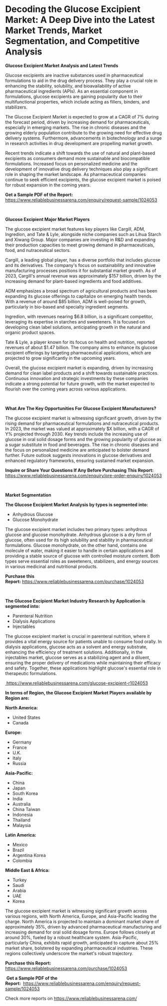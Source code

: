 <p><h1>Decoding the Glucose Excipient Market: A Deep Dive into the Latest Market Trends, Market Segmentation, and Competitive Analysis</h1></p><p><strong>Glucose Excipient Market Analysis and Latest Trends</strong></p>
<p><p>Glucose excipients are inactive substances used in pharmaceutical formulations to aid in the drug delivery process. They play a crucial role in enhancing the stability, solubility, and bioavailability of active pharmaceutical ingredients (APIs). As an essential component in formulations, glucose excipients are gaining popularity due to their multifunctional properties, which include acting as fillers, binders, and stabilizers.</p><p>The Glucose Excipient Market is expected to grow at a CAGR of 7% during the forecast period, driven by increasing demand for pharmaceuticals, especially in emerging markets. The rise in chronic diseases and the growing elderly population contribute to the growing need for effective drug delivery systems. Furthermore, advancements in biotechnology and a surge in research activities in drug development are propelling market growth.</p><p>Recent trends indicate a shift towards the use of natural and plant-based excipients as consumers demand more sustainable and biocompatible formulations. Increased focus on personalized medicine and the development of innovative drug delivery techniques also play a significant role in shaping the market landscape. As pharmaceutical companies continue to seek efficient excipients, the glucose excipient market is poised for robust expansion in the coming years.</p></p>
<p><strong>Get a Sample PDF of the Report:&nbsp;</strong> <a href="https://www.reliablebusinessarena.com/enquiry/request-sample/1024053?utm_campaign=3289&utm_medium=2&utm_source=Github&utm_content=ia&utm_term=07032025&utm_id=glucose-excipient">https://www.reliablebusinessarena.com/enquiry/request-sample/1024053</a></p>
<p>&nbsp;</p>
<p><strong>Glucose Excipient Major Market Players</strong></p>
<p><p>The glucose excipient market features key players like Cargill, ADM, Ingredion, and Tate & Lyle, alongside niche companies such as Lihua Starch and Xiwang Group. Major companies are investing in R&D and expanding their production capacities to meet growing demand in pharmaceuticals, food, and nutraceutical sectors.</p><p>Cargill, a leading global player, has a diverse portfolio that includes glucose and its derivatives. The company's focus on sustainability and innovative manufacturing processes positions it for substantial market growth. As of 2023, Cargill's annual revenue was approximately $157 billion, driven by the increasing demand for plant-based ingredients and food additives.</p><p>ADM emphasizes a broad spectrum of agricultural products and has been expanding its glucose offerings to capitalize on emerging health trends. With a revenue of around $85 billion, ADM is well-poised for growth, particularly in bio-based and specialty ingredient segments.</p><p>Ingredion, with revenues nearing $6.8 billion, is a significant competitor, leveraging its expertise in starches and sweeteners. It is focused on developing clean label solutions, anticipating growth in the natural and organic product spaces.</p><p>Tate & Lyle, a player known for its focus on health and nutrition, reported revenues of about $1.47 billion. The company aims to enhance its glucose excipient offerings by targeting pharmaceutical applications, which are projected to grow significantly in the upcoming years.</p><p>Overall, the glucose excipient market is expanding, driven by increasing demand for clean label products and a shift towards sustainable practices. Continuous innovation and strategic investments by these companies indicate a strong potential for future growth, with the market expected to flourish over the coming years across various applications.</p></p>
<p>&nbsp;</p>
<p><strong>What Are The Key Opportunities For Glucose Excipient Manufacturers?</strong></p>
<p><p>The glucose excipient market is witnessing significant growth, driven by the rising demand for pharmaceutical formulations and nutraceutical products. In 2023, the market was valued at approximately $X billion, with a CAGR of Y% projected through 2030. Key trends include the increasing use of glucose in oral solid dosage forms and the growing popularity of glucose as a sugar substitute in food and beverages. The rise in chronic diseases and the focus on personalized medicine are anticipated to bolster demand further. Future outlook suggests innovations in glucose derivatives and enhanced regulatory frameworks, ensuring sustained market expansion.</p></p>
<p><strong>Inquire or Share Your Questions If Any Before Purchasing This Report:</strong> <a href="https://www.reliablebusinessarena.com/enquiry/pre-order-enquiry/1024053?utm_campaign=3289&utm_medium=2&utm_source=Github&utm_content=ia&utm_term=07032025&utm_id=glucose-excipient">https://www.reliablebusinessarena.com/enquiry/pre-order-enquiry/1024053</a></p>
<p>&nbsp;</p>
<p><strong>Market Segmentation</strong></p>
<p><strong>The Glucose Excipient Market Analysis by types is segmented into:</strong></p>
<p><ul><li>Anhydrous Glucose</li><li>Glucose Monohydrate</li></ul></p>
<p><p>The glucose excipient market includes two primary types: anhydrous glucose and glucose monohydrate. Anhydrous glucose is a dry form of glucose, often used for its high solubility and stability in pharmaceutical formulations. Glucose monohydrate, on the other hand, contains one molecule of water, making it easier to handle in certain applications and providing a stable source of glucose with controlled moisture content. Both types serve essential roles as sweeteners, stabilizers, and energy sources in various medicinal and nutritional products.</p></p>
<p><strong>Purchase this Report:&nbsp;</strong><a href="https://www.reliablebusinessarena.com/purchase/1024053?utm_campaign=3289&utm_medium=2&utm_source=Github&utm_content=ia&utm_term=07032025&utm_id=glucose-excipient">https://www.reliablebusinessarena.com/purchase/1024053</a></p>
<p>&nbsp;</p>
<p><strong>The Glucose Excipient Market Industry Research by Application is segmented into:</strong></p>
<p><ul><li>Parenteral Nutrition</li><li>Dialysis Applications</li><li>Injectables</li></ul></p>
<p><p>The glucose excipient market is crucial in parenteral nutrition, where it provides a vital energy source for patients unable to consume food orally. In dialysis applications, glucose acts as a solvent and energy substrate, enhancing the efficiency of treatment solutions. Additionally, in the injectables market, glucose serves as a stabilizing agent and a diluent, ensuring the proper delivery of medications while maintaining their efficacy and safety. Together, these applications highlight glucose's essential role in therapeutic formulations.</p></p>
<p><a href="https://www.reliablebusinessarena.com/glucose-excipient-r1024053?utm_campaign=3289&utm_medium=2&utm_source=Github&utm_content=ia&utm_term=07032025&utm_id=glucose-excipient">&nbsp;https://www.reliablebusinessarena.com/glucose-excipient-r1024053</a></p>
<p><strong>In terms of Region, the Glucose Excipient Market Players available by Region are:</strong></p>
<p>
    <p> <strong> North America: </strong>
        <ul>
            <li>United States</li>
            <li>Canada</li>
        </ul>
        </p> 
    <p> <strong> Europe: </strong>
        <ul>
            <li>Germany</li>
            <li>France</li>
            <li>U.K.</li>
            <li>Italy</li>
            <li>Russia</li>
        </ul>
        </p> 
    <p> <strong> Asia-Pacific: </strong>
        <ul>
            <li>China</li>
            <li>Japan</li>
            <li>South Korea</li>
            <li>India</li>
            <li>Australia</li>
            <li>China Taiwan</li>
            <li>Indonesia</li>
            <li>Thailand</li>
            <li>Malaysia</li>
        </ul>
        </p> 
    <p> <strong> Latin America: </strong>
        <ul>
            <li>Mexico</li>
            <li>Brazil</li>
            <li>Argentina Korea</li>
            <li>Colombia</li>
        </ul>
        </p> 
    <p> <strong> Middle East & Africa: </strong>
        <ul>
            <li>Turkey</li>
            <li>Saudi</li>
            <li>Arabia</li>
            <li>UAE</li>
            <li>Korea</li>
        </ul>
    </p>
    </p>
<p><p>The glucose excipient market is witnessing significant growth across various regions, with North America, Europe, and Asia-Pacific leading the charge. North America is projected to maintain a dominant market share of approximately 35%, driven by advanced pharmaceutical manufacturing and increasing demand for oral solid dosage forms. Europe follows closely at around 30%, fueled by a robust healthcare system. Asia-Pacific, particularly China, exhibits rapid growth, anticipated to capture about 25% market share, bolstered by expanding pharmaceutical industries. These regions collectively underscore the market's robust trajectory.</p></p>
<p><strong>Purchase this Report: </strong><a href="https://www.reliablebusinessarena.com/purchase/1024053?utm_campaign=3289&utm_medium=2&utm_source=Github&utm_content=ia&utm_term=07032025&utm_id=glucose-excipient">https://www.reliablebusinessarena.com/purchase/1024053</a></p>
<p>&nbsp;<strong>Get a Sample PDF of the Report:&nbsp;&nbsp;</strong><a href="https://www.reliablebusinessarena.com/enquiry/request-sample/1024053?utm_campaign=3289&utm_medium=2&utm_source=Github&utm_content=ia&utm_term=07032025&utm_id=glucose-excipient">https://www.reliablebusinessarena.com/enquiry/request-sample/1024053</a></p>
<p><strong></strong></p>
<p>Check more reports on <a href="https://www.reliablebusinessarena.com/?utm_campaign=3289&utm_medium=2&utm_source=Github&utm_content=ia&utm_term=07032025&utm_id=glucose-excipient">https://www.reliablebusinessarena.com/</a></p>